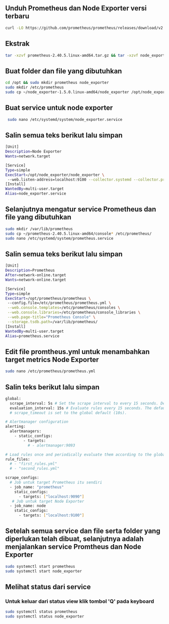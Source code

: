 ## Unduh Prometheus dan Node Exporter versi terbaru
```bash
curl -LO https://github.com/prometheus/prometheus/releases/download/v2.40.5/prometheus-2.40.5.linux-amd64.tar.gz && curl -LO https://github.com/prometheus/node_exporter/releases/download/v1.5.0/node_exporter-1.5.0.linux-amd64.tar.gz
```
## Ekstrak
```bash
tar -xzvf prometheus-2.40.5.linux-amd64.tar.gz && tar -xzvf node_exporter-1.5.0.linux-amd64.tar.gz
```
## Buat folder dan file yang dibutuhkan
```bash
cd /opt && sudo mkdir prometheus node_exporter
sudo mkdir /etc/prometheus
sudo cp ~/node_exporter-1.5.0.linux-amd64/node_exporter /opt/node_exporter/
```
## Buat service untuk node exporter
```bash
 sudo nano /etc/systemd/system/node_exporter.service
```
## Salin semua teks berikut lalu simpan
```bash
[Unit]
Description=Node Exporter
Wants=network.target

[Service]
Type=simple
ExecStart=/opt/node_exporter/node_exporter \
 --web.listen-address=localhost:9100 --collector.systemd --collector.processes
[Install]
WantedBy=multi-user.target
Alias=node_exporter.service
```
## Selanjutnya mengatur service Prometheus dan file yang dibutuhkan
```bash
sudo mkdir /var/lib/prometheus
sudo cp ~/prometheus-2.40.5.linux-amd64/console* /etc/prometheus/
sudo nano /etc/systemd/system/prometheus.service
```
## Salin semua teks berikut lalu simpan
```bash
[Unit]
Description=Prometheus
After=network-online.target
Wants=network-online.target

[Service]
Type=simple
ExecStart=/opt/prometheus/prometheus \
 --config.file=/etc/prometheus/prometheus.yml \
 --web.console.templates=/etc/prometheus/consoles \
 --web.console.libraries=/etc/prometheus/console_libraries \
 --web.page-title="Prometheus Console" \
 --storage.tsdb.path=/var/lib/prometheus/
[Install]
WantedBy=multi-user.target
Alias=prometheus.service
```
## Edit file promtheus.yml untuk menambahkan target metrics Node Exporter
```bash
sudo nano /etc/prometheus/prometheus.yml
```
## Salin teks berikut lalu simpan
```bash
global:
  scrape_interval: 5s # Set the scrape interval to every 15 seconds. Default is every 1 minute.
  evaluation_interval: 15s # Evaluate rules every 15 seconds. The default is every 1 minute.
  # scrape_timeout is set to the global default (10s).

# Alertmanager configuration
alerting:
  alertmanagers:
    - static_configs:
        - targets:
          # - alertmanager:9093

# Load rules once and periodically evaluate them according to the global 'evaluation_interval'.
rule_files:
  # - "first_rules.yml"
  # - "second_rules.yml"

scrape_configs:
  # Job untuk target Prometheus itu sendiri
  - job_name: "prometheus"
    static_configs:
      - targets: ["localhost:9090"]
   # Job untuk target Node Exporter
  - job_name: node
    static_configs:
      - targets: ["localhost:9100"]
```
## Setelah semua service dan file serta folder yang diperlukan telah dibuat, selanjutnya adalah menjalankan service Promtheus dan Node Exporter
```bash
sudo systemctl start prometheus
sudo systemctl start node_exporter
```
## Melihat status dari service 
### Untuk keluar dari status view klik tombol 'Q' pada keyboard
```bash
sudo systemctl status prometheus
sudo systemctl status node_exporter
```
